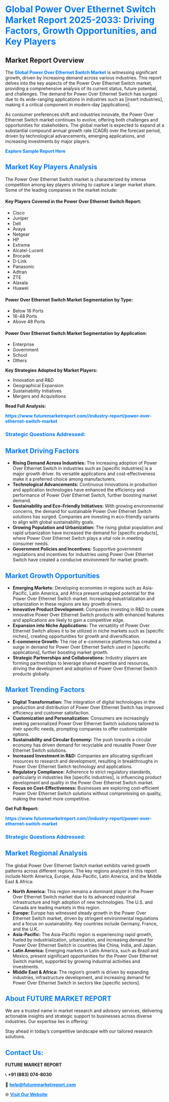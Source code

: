 <h1 style="color: #007BFF;">Global Power Over Ethernet Switch Market Report 2025-2033: Driving Factors, Growth Opportunities, and Key Players</h1>

<section id="overview">
<h2>Market Report Overview</h2>
<p>The <a href="https://www.futuremarketreport.com//industry-report/power-over-ethernet-switch-market" style="color: #007BFF; text-decoration: none;"><strong>Global Power Over Ethernet Switch Market</strong></a> is witnessing significant growth, driven by increasing demand across various industries. This report delves into the key aspects of the Power Over Ethernet Switch market, providing a comprehensive analysis of its current status, future potential, and challenges. The demand for Power Over Ethernet Switch has surged due to its wide-ranging applications in industries such as [insert industries], making it a critical component in modern-day [applications].</p>
<p>As consumer preferences shift and industries innovate, the Power Over Ethernet Switch market continues to evolve, offering both challenges and opportunities for stakeholders. The global market is expected to expand at a substantial compound annual growth rate (CAGR) over the forecast period, driven by technological advancements, emerging applications, and increasing investments by major players.</p>
</section>

<section id="overview">
<p><a href="https://www.futuremarketreport.com//request-sample/reportId=76363" style="color: #007BFF; text-decoration: none;"><strong>Explore Sample Report Here</strong></a></p>
</section>

<section id="key-players">
<h2 style="color: #007BFF;">Market Key Players Analysis</h2>
<p>The Power Over Ethernet Switch market is characterized by intense competition among key players striving to capture a larger market share. Some of the leading companies in the market include:</p>
<h4>Key Players Covered in the Power Over Ethernet Switch Report:</h4>
<ul><li>Cisco</li><li>Juniper</li><li>Dell</li><li>Avaya</li><li>Netgear</li><li>HP</li><li>Extreme</li><li>Alcatel-Lucent</li><li>Brocade</li><li>D-Link</li><li>Panasonic</li><li>Adtran</li><li>ZTE</li><li>Alaxala</li><li>Huawei</li></ul>
<h4>Power Over Ethernet Switch Market Segmentation by Type:</h4>
<ul><li>Below 16 Ports</li><li>16-48 Ports</li><li>Above 48 Ports</li></ul>

<h4>Power Over Ethernet Switch Market Segmentation by Application:</h4>
<ul><li>Enterprise</li><li>Government</li><li>School</li><li>Others</li></ul>
<p><strong>Key Strategies Adopted by Market Players:</strong></p>
<ul>
<li>Innovation and R&D</li>
<li>Geographical Expansion</li>
<li>Sustainability Initiatives</li>
<li>Mergers and Acquisitions</li>
</ul>
</section>

<section>
<p><strong>Read Full Analysis: </strong></p><a href="https://www.futuremarketreport.com//industry-report/power-over-ethernet-switch-market" style="color: #007BFF; text-decoration: none;"><strong>https://www.futuremarketreport.com//industry-report/power-over-ethernet-switch-market</strong></a>
<h3 style="color: #007BFF;">Strategic Questions Addressed:</h3>
</section>

<section id="driving-factors">
<h2 style="color: #007BFF;">Market Driving Factors</h2>
<ul>
<li><strong>Rising Demand Across Industries:</strong> The increasing adoption of Power Over Ethernet Switch in industries such as [specific industries] is a major growth driver. Its versatile applications and cost-effectiveness make it a preferred choice among manufacturers.</li>
<li><strong>Technological Advancements:</strong> Continuous innovations in production and application technologies have enhanced the efficiency and performance of Power Over Ethernet Switch, further boosting market demand.</li>
<li><strong>Sustainability and Eco-Friendly Initiatives:</strong> With growing environmental concerns, the demand for sustainable Power Over Ethernet Switch solutions has surged. Companies are investing in eco-friendly variants to align with global sustainability goals.</li>
<li><strong>Growing Population and Urbanization:</strong> The rising global population and rapid urbanization have increased the demand for [specific products], where Power Over Ethernet Switch plays a vital role in meeting consumer needs.</li>
<li><strong>Government Policies and Incentives:</strong> Supportive government regulations and incentives for industries using Power Over Ethernet Switch have created a conducive environment for market growth.</li>
</ul>
</section>

<section id="growth-opportunities">
<h2 style="color: #007BFF;">Market Growth Opportunities</h2>
<ul>
<li><strong>Emerging Markets:</strong> Developing economies in regions such as Asia-Pacific, Latin America, and Africa present untapped potential for the Power Over Ethernet Switch market. Increasing industrialization and urbanization in these regions are key growth drivers.</li>
<li><strong>Innovative Product Development:</strong> Companies investing in R&D to create innovative Power Over Ethernet Switch products with enhanced features and applications are likely to gain a competitive edge.</li>
<li><strong>Expansion into Niche Applications:</strong> The versatility of Power Over Ethernet Switch allows it to be utilized in niche markets such as [specific niches], creating opportunities for growth and diversification.</li>
<li><strong>E-commerce Growth:</strong> The rise of e-commerce platforms has created a surge in demand for Power Over Ethernet Switch used in [specific applications], further boosting market growth.</li>
<li><strong>Strategic Partnerships and Collaborations:</strong> Industry players are forming partnerships to leverage shared expertise and resources, driving the development and adoption of Power Over Ethernet Switch products globally.</li>
</ul>
</section>

<section id="trending-factors">
<h2 style="color: #007BFF;">Market Trending Factors</h2>
<ul>
<li><strong>Digital Transformation:</strong> The integration of digital technologies in the production and distribution of Power Over Ethernet Switch has improved efficiency and customer satisfaction.</li>
<li><strong>Customization and Personalization:</strong> Consumers are increasingly seeking personalized Power Over Ethernet Switch solutions tailored to their specific needs, prompting companies to offer customizable options.</li>
<li><strong>Sustainability and Circular Economy:</strong> The push towards a circular economy has driven demand for recyclable and reusable Power Over Ethernet Switch solutions.</li>
<li><strong>Increased Investment in R&D:</strong> Companies are allocating significant resources to research and development, resulting in breakthroughs in Power Over Ethernet Switch technology and applications.</li>
<li><strong>Regulatory Compliance:</strong> Adherence to strict regulatory standards, particularly in industries like [specific industries], is influencing product development and quality in the Power Over Ethernet Switch market.</li>
<li><strong>Focus on Cost-Effectiveness:</strong> Businesses are exploring cost-efficient Power Over Ethernet Switch solutions without compromising on quality, making the market more competitive.</li>
</ul>
</section>

<section>
<p><strong>Get Full Report: </strong></p><a href="https://www.futuremarketreport.com//industry-report/power-over-ethernet-switch-market" style="color: #007BFF; text-decoration: none;"><strong>https://www.futuremarketreport.com//industry-report/power-over-ethernet-switch-market</strong></a>
<h3 style="color: #007BFF;">Strategic Questions Addressed:</h3>
</section>


<section id="regional-analysis">
<h2 style="color: #007BFF;">Market Regional Analysis</h2>
<p>The global Power Over Ethernet Switch market exhibits varied growth patterns across different regions. The key regions analyzed in this report include North America, Europe, Asia-Pacific, Latin America, and the Middle East & Africa:</p>
<ul>
<li><strong>North America:</strong> This region remains a dominant player in the Power Over Ethernet Switch market due to its advanced industrial infrastructure and high adoption of new technologies. The U.S. and Canada are leading markets in this region.</li>
<li><strong>Europe:</strong> Europe has witnessed steady growth in the Power Over Ethernet Switch market, driven by stringent environmental regulations and a focus on sustainability. Key countries include Germany, France, and the U.K.</li>
<li><strong>Asia-Pacific:</strong> The Asia-Pacific region is experiencing rapid growth, fueled by industrialization, urbanization, and increasing demand for Power Over Ethernet Switch in countries like China, India, and Japan.</li>
<li><strong>Latin America:</strong> Emerging markets in Latin America, such as Brazil and Mexico, present significant opportunities for the Power Over Ethernet Switch market, supported by growing industrial activities and investments.</li>
<li><strong>Middle East & Africa:</strong> The region’s growth is driven by expanding industries, infrastructure development, and increasing demand for Power Over Ethernet Switch in sectors like [specific sectors].</li>
</ul>
</section>

<footer>
<h2 style="color: #007BFF;">About FUTURE MARKET REPORT</h2>
<p>We are a trusted name in market research and advisory services, delivering actionable insights and strategic support to businesses across diverse industries. Our expertise lies in offering:</p>

<p>Stay ahead in today’s competitive landscape with our tailored research solutions.</p>

<h2 style="color: #007BFF;">Contact Us:</h2>
<p><strong>FUTURE MARKET REPORT</strong></p>
<p>📞 <strong>+91 (883) 074-8030</strong></p>
<p>📧 <strong><a href="mailto:help@futuremarketreport.com" style="color: #007BFF;">help@futuremarketreport.com</a></strong></p>
<p>🌐 <strong><a href="https://www.futuremarketreport.com/" style="color: #007BFF;">Visit Our Website</a></strong></p>
</footer>